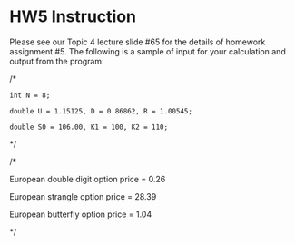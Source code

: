 # HW5 Instruction

Please see our Topic 4 lecture slide #65 for the details of homework assignment #5. The following is a sample of input for your calculation and output from the program:

/* 

    int N = 8;

    double U = 1.15125, D = 0.86862, R = 1.00545;

    double S0 = 106.00, K1 = 100, K2 = 110;

*/


/*

European double digit option price = 0.26

European strangle option price = 28.39

European butterfly option price = 1.04

*/

